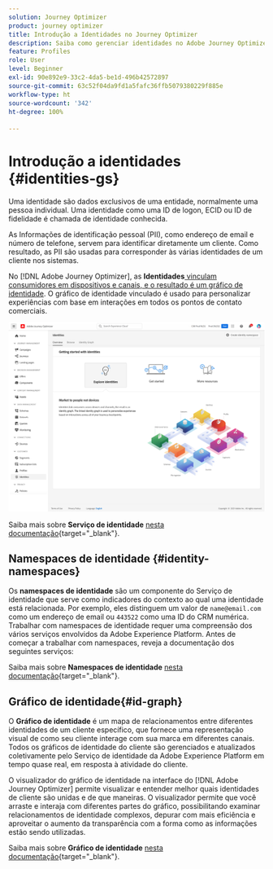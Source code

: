 ```yaml
---
solution: Journey Optimizer
product: journey optimizer
title: Introdução a Identidades no Journey Optimizer
description: Saiba como gerenciar identidades no Adobe Journey Optimizer
feature: Profiles
role: User
level: Beginner
exl-id: 90e892e9-33c2-4da5-be1d-496b42572897
source-git-commit: 63c52f04da9fd1a5fafc36ffb5079380229f885e
workflow-type: ht
source-wordcount: '342'
ht-degree: 100%

---
```


# Introdução a identidades {#identities-gs}

Uma identidade são dados exclusivos de uma entidade, normalmente uma pessoa individual. Uma identidade como uma ID de logon, ECID ou ID de fidelidade é chamada de identidade conhecida.

As Informações de identificação pessoal (PII), como endereço de email e número de telefone, servem para identificar diretamente um cliente. Como resultado, as PII são usadas para corresponder às várias identidades de um cliente nos sistemas.

No [!DNL Adobe Journey Optimizer], as **Identidades**[ vinculam consumidores em dispositivos e canais, e o resultado é um gráfico de identidade](#id-graph). O gráfico de identidade vinculado é usado para personalizar experiências com base em interações em todos os pontos de contato comerciais.

![](assets/identities-home.png)

Saiba mais sobre **Serviço de identidade** [nesta documentação](https://experienceleague.adobe.com/docs/experience-platform/identity/home.html?lang=pt-BR){target="_blank"}.

## Namespaces de identidade {#identity-namespaces}

Os **namespaces de identidade** são um componente do Serviço de identidade que serve como indicadores do contexto ao qual uma identidade está relacionada. Por exemplo, eles distinguem um valor de `name@email.com` como um endereço de email ou `443522` como uma ID do CRM numérica. Trabalhar com namespaces de identidade requer uma compreensão dos vários serviços envolvidos da Adobe Experience Platform. Antes de começar a trabalhar com namespaces, reveja a documentação dos seguintes serviços:

Saiba mais sobre **Namespaces de identidade** [nesta documentação](https://experienceleague.adobe.com/docs/experience-platform/identity/namespaces.html?lang=pt-BR){target="_blank"}.

## Gráfico de identidade{#id-graph}

O **Gráfico de identidade** é um mapa de relacionamentos entre diferentes identidades de um cliente específico, que fornece uma representação visual de como seu cliente interage com sua marca em diferentes canais. Todos os gráficos de identidade do cliente são gerenciados e atualizados coletivamente pelo Serviço de identidade da Adobe Experience Platform em tempo quase real, em resposta à atividade do cliente.

O visualizador do gráfico de identidade na interface do [!DNL Adobe Journey Optimizer] permite visualizar e entender melhor quais identidades de cliente são unidas e de que maneiras. O visualizador permite que você arraste e interaja com diferentes partes do gráfico, possibilitando examinar relacionamentos de identidade complexos, depurar com mais eficiência e aproveitar o aumento da transparência com a forma como as informações estão sendo utilizadas.

Saiba mais sobre **Gráfico de identidade** [nesta documentação](https://experienceleague.adobe.com/docs/experience-platform/identity/ui/identity-graph-viewer.html?lang=pt-BR){target="_blank"}.
